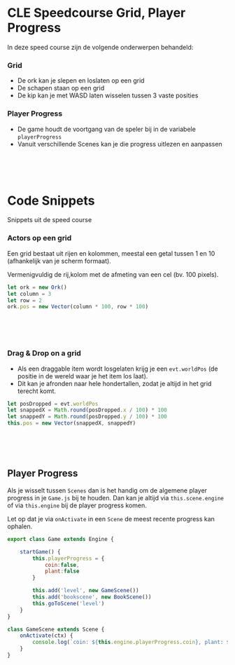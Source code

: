 # CLE Speedcourse Grid, Player Progress

In deze speed course zijn de volgende onderwerpen behandeld:

### Grid

- De ork kan je slepen en loslaten op een grid
- De schapen staan op een grid
- De kip kan je met WASD laten wisselen tussen 3 vaste posities

### Player Progress

- De game houdt de voortgang van de speler bij in de variabele `playerProgress`
- Vanuit verschillende Scenes kan je die progress uitlezen en aanpassen

<br><br><br>

# Code Snippets

Snippets uit de speed course

### Actors op een grid

Een grid bestaat uit rijen en kolommen, meestal een getal tussen 1 en 10 (afhankelijk van je scherm formaat).

Vermenigvuldig de rij,kolom met de afmeting van een cel (bv. 100 pixels). 

```js
let ork = new Ork()
let column = 3
let row = 2
ork.pos = new Vector(column * 100, row * 100)
```

<br><br><br>

### Drag & Drop on a grid

- Als een draggable item wordt losgelaten krijg je een `evt.worldPos` (de positie in de wereld waar je het item los laat).
- Dit kan je afronden naar hele hondertallen, zodat je altijd in het grid terecht komt.

```js
let posDropped = evt.worldPos
let snappedX = Math.round(posDropped.x / 100) * 100
let snappedY = Math.round(posDropped.y / 100) * 100
this.pos = new Vector(snappedX, snappedY)
```

<br><br><br>

## Player Progress

Als je wisselt tussen `Scenes` dan is het handig om de algemene player progress in je `Game.js` bij te houden. Dan kan je altijd via `this.scene.engine` of via `this.engine` bij de player progress komen.

Let op dat je via `onActivate` in een `Scene` de meest recente progress kan ophalen.

```js
export class Game extends Engine {

    startGame() {
        this.playerProgress = {
            coin:false,
            plant:false
        }

        this.add('level', new GameScene())
        this.add('bookscene', new BookScene())
        this.goToScene('level')   
    }
}
```

```js
class GameScene extends Scene {
    onActivate(ctx) {
        console.log(`coin: ${this.engine.playerProgress.coin}, plant: ${this.engine.playerProgress.plant}`)
    }
}
```